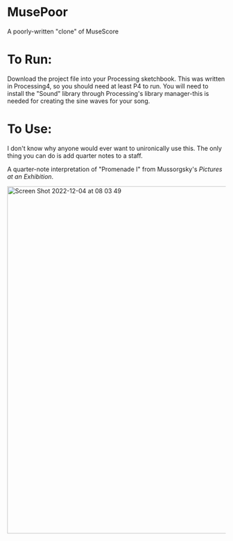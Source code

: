 # MusePoor
A poorly-written "clone" of MuseScore

# To Run:
Download the project file into your Processing sketchbook. This was written in Processing4, so you should need at least P4 to run. You will need to install the "Sound" library through Processing's library manager-this is needed for creating the sine waves for your song.

# To Use:
I don't know why anyone would ever want to unironically use this. The only thing you can do is add quarter notes to a staff. 

A quarter-note interpretation of "Promenade I" from Mussorgsky's _Pictures at an Exhibition_.

<img width="799" alt="Screen Shot 2022-12-04 at 08 03 49" src="https://user-images.githubusercontent.com/62446698/205492156-d3959ffe-eb6b-4bf4-8ac6-1f9b1d2a9748.png">
